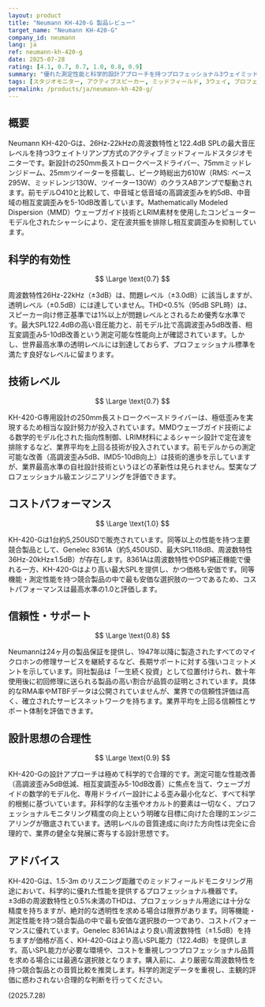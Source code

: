 ```yaml
---
layout: product
title: "Neumann KH-420-G 製品レビュー"
target_name: "Neumann KH-420-G"
company_id: neumann
lang: ja
ref: neumann-kh-420-g
date: 2025-07-28
rating: [4.1, 0.7, 0.7, 1.0, 0.8, 0.9]
summary: "優れた測定性能と科学的設計アプローチを持つプロフェッショナル3ウェイミッドフィールドモニター。同等機能を持つ競合製品の中で最もコストパフォーマンスに優れているが、世界最高水準の透明レベルには達していない。"
tags: [スタジオモニター, アクティブスピーカー, ミッドフィールド, 3ウェイ, プロフェッショナル]
permalink: /products/ja/neumann-kh-420-g/
---
```


## 概要

Neumann KH-420-Gは、26Hz-22kHzの周波数特性と122.4dB SPLの最大音圧レベルを持つ3ウェイトリアンプ方式のアクティブミッドフィールドスタジオモニターです。新設計の250mm長ストロークベースドライバー、75mmミッドレンジドーム、25mmツイーターを搭載し、ピーク時総出力610W（RMS: ベース295W、ミッドレンジ130W、ツイーター130W）のクラスABアンプで駆動されます。前モデルO410と比較して、中音域と低音域の高調波歪みを約5dB、中音域の相互変調歪みを5-10dB改善しています。Mathematically Modeled Dispersion（MMD）ウェーブガイド技術とLRIM素材を使用したコンピューターモデル化されたシャーシにより、定在波共振を排除し相互変調歪みを抑制しています。

## 科学的有効性

$$ \Large \text{0.7} $$

周波数特性26Hz-22kHz（±3dB）は、問題レベル（±3.0dB）に該当しますが、透明レベル（±0.5dB）には達していません。THD<0.5%（95dB SPL時）は、スピーカー向け修正基準では1%以上が問題レベルとされるため優秀な水準です。最大SPL122.4dBの高い音圧能力と、前モデル比で高調波歪み5dB改善、相互変調歪み5-10dB改善という測定可能な性能向上が確認されています。しかし、世界最高水準の透明レベルには到達しておらず、プロフェッショナル標準を満たす良好なレベルに留まります。

## 技術レベル

$$ \Large \text{0.7} $$

KH-420-G専用設計の250mm長ストロークベースドライバーは、極低歪みを実現するため相当な設計努力が投入されています。MMDウェーブガイド技術による数学的モデル化された指向性制御、LRIM材料によるシャーシ設計で定在波を排除するなど、業界平均を上回る技術が投入されています。前モデルからの測定可能な改善（高調波歪み5dB、IMD5-10dB向上）は技術的進歩を示していますが、業界最高水準の自社設計技術というほどの革新性は見られません。堅実なプロフェッショナル級エンジニアリングを評価できます。

## コストパフォーマンス

$$ \Large \text{1.0} $$

KH-420-Gは1台約5,250USDで販売されています。同等以上の性能を持つ主要競合製品として、Genelec 8361A（約5,450USD、最大SPL118dB、周波数特性36Hz-20kHz±1.5dB）が存在します。8361Aは周波数特性やDSP補正機能で優れる一方、KH-420-Gはより高い最大SPLを提供し、かつ価格も安価です。同等機能・測定性能を持つ競合製品の中で最も安価な選択肢の一つであるため、コストパフォーマンスは最高水準の1.0と評価します。

## 信頼性・サポート

$$ \Large \text{0.8} $$

Neumannは24ヶ月の製品保証を提供し、1947年以降に製造されたすべてのマイクロホンの修理サービスを継続するなど、長期サポートに対する強いコミットメントを示しています。同社製品は「一生続く投資」として位置付けられ、数十年使用後に初回修理に送られる製品の高い割合が品質の証明とされています。具体的なRMA率やMTBFデータは公開されていませんが、業界での信頼性評価は高く、確立されたサービスネットワークを持ちます。業界平均を上回る信頼性とサポート体制を評価できます。

## 設計思想の合理性

$$ \Large \text{0.9} $$

KH-420-Gの設計アプローチは極めて科学的で合理的です。測定可能な性能改善（高調波歪み5dB低減、相互変調歪み5-10dB改善）に焦点を当て、ウェーブガイドの数学的モデル化、専用ドライバー設計による歪み最小化など、すべて科学的根拠に基づいています。非科学的な主張やオカルト的要素は一切なく、プロフェッショナルモニタリング精度の向上という明確な目標に向けた合理的エンジニアリングが徹底されています。透明レベルの音質達成に向けた方向性は完全に合理的で、業界の健全な発展に寄与する設計思想です。

## アドバイス

KH-420-Gは、1.5-3m のリスニング距離でのミッドフィールドモニタリング用途において、科学的に優れた性能を提供するプロフェッショナル機器です。±3dBの周波数特性と0.5%未満のTHDは、プロフェッショナル用途には十分な精度を持ちますが、絶対的な透明性を求める場合は限界があります。同等機能・測定性能を持つ競合製品の中で最も安価な選択肢の一つであり、コストパフォーマンスに優れています。Genelec 8361Aはより良い周波数特性（±1.5dB）を持ちますが価格が高く、KH-420-Gはより高いSPL能力（122.4dB）を提供します。高いSPL能力が必要な環境や、コストを重視しつつプロフェッショナル品質を求める場合には最適な選択肢となります。購入前に、より厳密な周波数特性を持つ競合製品との音質比較を推奨します。科学的測定データを重視し、主観的評価に惑わされない合理的な判断を行ってください。

(2025.7.28)

